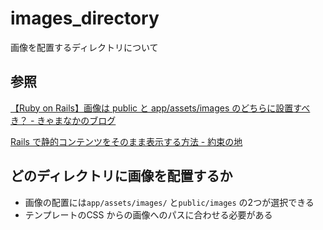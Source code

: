 # images_directory

画像を配置するディレクトリについて

## 参照

[【Ruby on Rails】画像は public と app/assets/images のどちらに設置すべき？ \- きゃまなかのブログ](https://techblog.kyamanak.com/entry/2017/10/13/003818)

[Rails で静的コンテンツをそのまま表示する方法 \- 約束の地](https://obel.hatenablog.jp/entry/20170523/1495539693)

## どのディレクトリに画像を配置するか

* 画像の配置には`app/assets/images/` と`public/images` の2つが選択できる
* テンプレートのCSS からの画像へのパスに合わせる必要がある
